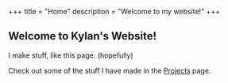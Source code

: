 +++
title = "Home"
description = "Welcome to my website!"
+++

## Welcome to Kylan's Website!

I make stuff, like this page. (hopefully)

Check out some of the stuff I have made in the [Projects](/projects) page.
